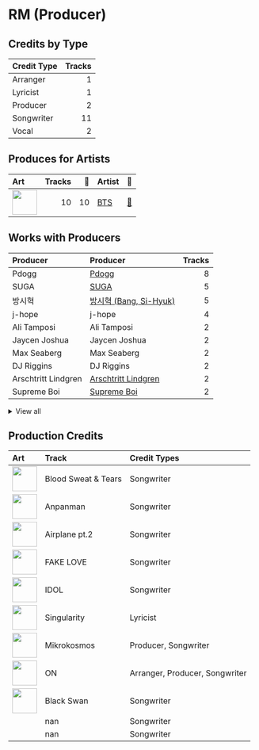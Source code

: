 # RM (Producer)

## Credits by Type

| Credit Type | Tracks |
|:---|---:|
| Arranger | 1 |
| Lyricist | 1 |
| Producer | 2 |
| Songwriter | 11 |
| Vocal | 2 |

## Produces for Artists

| Art | Tracks | 💚 | Artist | 🔗 |
|:---|---:|---:|:---|:---|
| <img src="https://i.scdn.co/image/ab6761610000e5ebd642648235ebf3460d2d1f6a" alt="" width="50" /> | 10 | 10 | [BTS](../../artists/bts/overview.md) | [🔗](https://open.spotify.com/artist/3Nrfpe0tUJi4K4DXYWgMUX) |

## Works with Producers

| Producer | Producer | Tracks |
|:---|:---|---:|
| Pdogg | [Pdogg](../pdogg/overview.md) | 8 |
| SUGA | [SUGA](../suga/overview.md) | 5 |
| 방시혁 | [방시혁 (Bang, Si-Hyuk)](../방시혁_(bang,_si-hyuk)/overview.md) | 5 |
| j-hope | j-hope | 4 |
| Ali Tamposi | Ali Tamposi | 2 |
| Jaycen Joshua | Jaycen Joshua | 2 |
| Max Seaberg | Max Seaberg | 2 |
| DJ Riggins | DJ Riggins | 2 |
| Arschtritt Lindgren | [Arschtritt Lindgren](../arschtritt_lindgren/overview.md) | 2 |
| Supreme Boi | [Supreme Boi](../supreme_boi/overview.md) | 2 |


<details>
<summary>View all</summary>

| Producer | Producer | Tracks |
|:---|:---|---:|
| Jacob Richards | Jacob Richards | 2 |
| Roman | Roman | 2 |
| Melanie Joy Fontana | Melanie Joy Fontana | 2 |
| August Rigo | August Rigo | 2 |
| Vince Nantes | Vince Nantes | 1 |
| Julia Ross | Julia Ross | 1 |
| Matt Thomson | Matt Thomson | 1 |
| Clyde Kelly | Clyde Kelly | 1 |
| Antonina Armato | Antonina Armato | 1 |
| Camilla Anne Stewart | Camilla Anne Stewart | 1 |
| Krysta Youngs | Krysta Youngs | 1 |
| EL CAPITXN | EL CAPITXN | 1 |
| Ryan Lawrie | Ryan Lawrie | 1 |
| Jinbo | Jinbo | 1 |
| Hiss noise | Hiss noise | 1 |
| Erik Reichers | Erik Reichers | 1 |
| Sebastian Garcia | Sebastian Garcia | 1 |
| Charlie J. Perry | Charlie J. Perry | 1 |
| 김도훈 | [김도훈 (Kim, Do-hoon)](../김도훈_(kim,_do-hoon)/overview.md) | 1 |
| Jenna Andrews | Jenna Andrews | 1 |
| Marcus McCoan | Marcus McCoan | 1 |
| DJ Swivel | DJ Swivel | 1 |
| Max Graham | Max Graham | 1 |
| Alex Bilowitz | Alex Bilowitz | 1 |
| Arcades | Arcades | 1 |
| Ron Perry | Ron Perry | 1 |
| ADORA | ADORA | 1 |
| Stephen Kirk | Stephen Kirk | 1 |
| Liza Owen | Liza Owen | 1 |
| Alex Williams | Alex Williams | 1 |
| Candace Sosa | Candace Sosa | 1 |
| Rob Grimaldi | Rob Grimaldi | 1 |

</details>


## Production Credits

| Art | Track | Credit Types |
|:---|:---|:---|
| <img src="https://i.scdn.co/image/ab67616d0000b2738bd5d941f9ced8e7f9c60dd4" alt="" width="50" /> | Blood Sweat & Tears | Songwriter |
| <img src="https://i.scdn.co/image/ab67616d0000b2738fbcf6544ff02a8959a81781" alt="" width="50" /> | Anpanman | Songwriter |
| <img src="https://i.scdn.co/image/ab67616d0000b2738fbcf6544ff02a8959a81781" alt="" width="50" /> | Airplane pt.2 | Songwriter |
| <img src="https://i.scdn.co/image/ab67616d0000b2738fbcf6544ff02a8959a81781" alt="" width="50" /> | FAKE LOVE | Songwriter |
| <img src="https://i.scdn.co/image/ab67616d0000b2733825e6d4d02e4b4c0cec7e1d" alt="" width="50" /> | IDOL | Songwriter |
| <img src="https://i.scdn.co/image/ab67616d0000b2733825e6d4d02e4b4c0cec7e1d" alt="" width="50" /> | Singularity | Lyricist |
| <img src="https://i.scdn.co/image/ab67616d0000b27318d0ed4f969b376893f9a38f" alt="" width="50" /> | Mikrokosmos | Producer, Songwriter |
| <img src="https://i.scdn.co/image/ab67616d0000b273505190077497c230422f2934" alt="" width="50" /> | ON | Arranger, Producer, Songwriter |
| <img src="https://i.scdn.co/image/ab67616d0000b273505190077497c230422f2934" alt="" width="50" /> | Black Swan | Songwriter |
| | nan | Songwriter |
| | nan | Songwriter |